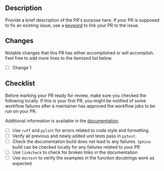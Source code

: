 ## Description
Provide a brief description of the PR's purpose here. If your PR is supposed to fix an existing issue, use
a [keyword](https://docs.github.com/en/issues/tracking-your-work-with-issues/linking-a-pull-request-to-an-issue) to link your PR to the issue.

## Changes
Notable changes that this PR has either accomplished or will accomplish. Feel free to add more lines to the itemized list
below.

  -  [ ] Change 1

## Checklist
Before marking your PR ready for review, make sure you checked the following locally. If this is your first PR, you might be notified of some workflow failures after a maintainer has approved the workflow jobs to be run on your PR. 

Additional information is available in the [documentation](https://toqito.readthedocs.io/en/latest/contributing.html#testing).

  -  [ ] Use `ruff` and `pylint` for errors related to code style and formatting.
  -  [ ] Verify all previous and newly added unit tests pass in `pytest`.
  -  [ ] Check the documentation build does not lead to any failures. `Sphinx` build can be checked locally for any failures related to your PR
  -  [ ] Use `linkcheck` to check for broken links in the documentation
  -  [ ] Use `doctest` to verify the examples in the function docstrings work as expected.
